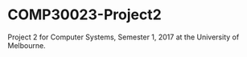 # COMP30023-Project2
Project 2 for Computer Systems, Semester 1, 2017 at the University of Melbourne.

